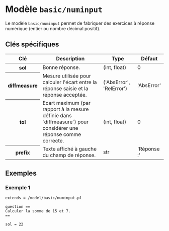 # Modèle `basic/numinput`

Le modèle `basic/numinput` permet de fabriquer des exercices à réponse numérique (entier ou nombre décimal positif).

## Clés spécifiques

<table class="table">
<thead>
<tr>
<th scope="col">Clé</th>
<th scope="col">Description</th>
<th scope="col">Type</th>
<th scope="col">Défaut</th>
</tr>
</thead>
<tbody>

<tr>
<th scope="row"> sol </th>
<td> Bonne réponse. </td>
<td> (int, float) </td>
<td> 0 </td>
</tr>

<tr>
<th scope="row"> diffmeasure </th>
<td> Mesure utilisée pour calculer l'écart entre la réponse saisie et la réponse acceptée. </td>
<td> ('AbsError', 'RelError') </td>
<td> 'AbsError' </td>
</tr>

<tr>
<th scope="row"> tol </th>
<td> Ecart maximum (par rapport à la mesure définie dans `diffmeasure`) pour considérer une réponse comme correcte. </td>
<td> (int, float) </td>
<td> 0 </td>
</tr>

<tr>
<th scope="row"> prefix </th>
<td> Texte affiché à gauche du champ de réponse. </td>
<td> str </td>
<td> 'Réponse :' </td>
</tr>

</tbody>
</table>

## Exemples

### Exemple 1

```
extends = /model/basic/numinput.pl

question ==
Calculer la somme de 15 et 7.
==

sol = 22
```
